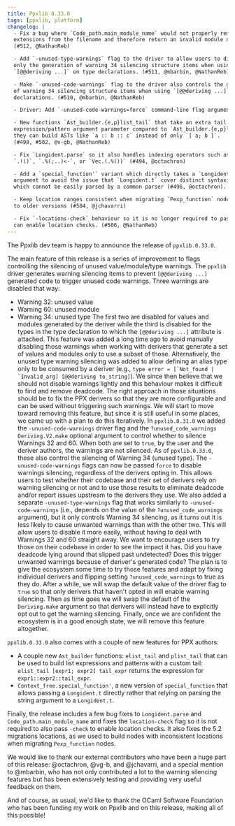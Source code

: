 ```yaml
---
title: Ppxlib 0.33.0
tags: [ppxlib, platform]
changelog: |
  - Fix a bug where `Code_path.main_module_name` would not properly remove
  extensions from the filename and therefore return an invalid module name.
  (#512, @NathanReb)

  - Add `-unused-type-warnings` flag to the driver to allow users to disable
  only the generation of warning 34 silencing structure items when using
  `[@@deriving ...]` on type declarations. (#511, @mbarbin, @NathanReb)

  - Make `-unused-code-warnings` flag to the driver also controls the generation
  of warning 34 silencing structure items when using `[@@deriving ...]` on type
  declarations. (#510, @mbarbin, @NathanReb)

  - Driver: Add `-unused-code-warnings=force` command-line flag argument. (#490, @mbarbin)

  - New functions `Ast_builder.{e,p}list_tail` that take an extra tail
  expression/pattern argument parameter compared to `Ast_builder.{e,p}list`, so
  they can build ASTs like `a :: b :: c` instead of only `[ a; b ]`.
  (#498, #502, @v-gb, @NathanReb)

  - Fix `Longident.parse` so it also handles indexing operators such as
  `.!()`, `.%(;..)<-`, or `Vec.(.%())` (#494, @octachron)

  - Add a `special_function'` variant which directly takes a `Longident.t`
  argument to avoid the issue that `Longident.t` cover distinct syntaxic classes
  which cannot be easily parsed by a common parser (#496, @octachron).

  - Keep location ranges consistent when migrating `Pexp_function` nodes from 5.2+
  to older versions (#504, @jchavarri)

  - Fix `-locations-check` behaviour so it is no longer required to pass `-check` and
  can enable location checks. (#506, @NathanReb)
---
```


The Ppxlib dev team is happy to announce the release of `ppxlib.0.33.0`.

The main feature of this release is a series of improvement to flags controlling
the silencing of unused value/module/type warnings.
The `ppxlib` driver generates warning silencing items to prevent `[@@deriving ...]`
generated code to trigger unused code warnings. Three warnings are disabled that
way:
- Warning 32: unused value
- Warning 60: unused module
- Warning 34: unused type
The first two are disabled for values and modules generated by the deriver while
the third is disabled for the types in the type declaration to which the
`[@@deriving ...]` attribute is attached.
This feature was added a long time ago to avoid manually disabling those
warnings when working with derivers that generate a set of values and modules
only to use a subset of those. Alternatively, the unused type warning silencing
was added to allow defining an alias type only to be consumed by a deriver (e.g.,
``type error = [`Not_found | `Invalid_arg] [@@deriving to_string]``).
We since then believe that we should not disable warnings lightly and this
behaviour makes it difficult to find and remove deadcode. The right approach in
those situations should be to fix the PPX derivers so that they are more
configurable and can be used without triggering such warnings.
We will start to move toward removing this feature, but since it is still useful in
some places, we came up with a plan to do this iteratively.
In `ppxlib.0.31.0` we added the `-unused-code-warnings` driver flag and the
`?unused_code_warnings` `Deriving.V2.make` optional argument to control whether
to silence Warnings 32 and 60. When both are set to `true`, by the user and the
deriver authors, the warnings are not silenced. As of `ppxlib.0.33.0`, these also
control the silencing of Warning 34 (unused type). The `-unused-code-warnings`
flags can now be passed `force` to disable warnings silencing, regardless of the
derivers opting in. This allows users to test whether their codebase and their
set of derivers rely on warning silencing or not and to use those results to
eliminate deadcode and/or report issues upstream to the derivers they use.
We also added a separate `-unused-type-warnings` flag that works similarly to
`-unused-code-warnings` (i.e., depends on the value of the
`?unused_code_warnings` argument), but it only controls Warning 34 silencing, as it
turns out it is less likely to cause unwanted warnings than with the other two.
This will allow users to disable it more easily, without having to deal with
Warnings 32 and 60 straight away.
We want to encourage users to try those on their codebase in order to see the impact
it has. Did you have deadcode lying around that slipped past undetected? Does
this trigger unwanted warnings because of deriver's generated code?
The plan is to give the ecosystem some time to try those features and adapt by fixing
individual derivers and flipping setting `?unused_code_warnings` to true as they
do. After a while, we will swap the default value of the driver flag to `true` so
that only derivers that haven't opted in will enable warning silencing. Then as
time goes we will swap the default of the `Deriving.make` argument so that
derivers will instead have to explicitly opt out to get the warning silencing.
Finally, once we are confident the ecosystem is in a good enough state, we will
remove this feature altogether.

`ppxlib.0.33.0` also comes with a couple of new features for PPX authors:
- A couple new `Ast_builder` functions: `elist_tail` and `plist_tail`
  that can be used to build list expressions and patterns with a custom tail:
  `elist_tail [expr1; expr2] tail_expr` returns the expression for
  `expr1::expr2::tail_expr`.
- `Context_free.special_function'`, a new version of `special_function` that
  allows passing a `Longident.t` directly rather that relying on parsing the
  string argument to a `Longident.t`.

Finally, the release includes a few bug fixes to `Longident.parse` and
`Code_path.main_module_name` and fixes the `location-check` flag so it is not
required to also pass `-check` to enable location checks. It also fixes the 5.2
migrations locations, as we used to build nodes with inconsistent locations when
migrating `Pexp_function` nodes.

We would like to thank our external contributors who have been a huge part of
this release: @octachron, @vg-b, and @jchavarri, and a special mention to @mbarbin,
who has not only contributed a lot to the warning silencing features but has
been extensively testing and providing very useful feedback on them.

And of course, as usual, we'd like to thank the OCaml Software Foundation who
has been funding my work on Ppxlib and on this release, making all of this
possible!
